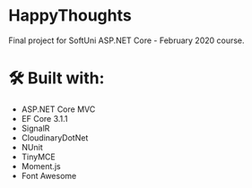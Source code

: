 # HappyThoughts
Final project for SoftUni ASP.NET Core - February 2020 course.

# 🛠 Built with:
* ASP.NET Core MVC
* EF Core 3.1.1
* SignalR
* CloudinaryDotNet
* NUnit
* TinyMCE
* Moment.js
* Font Awesome

